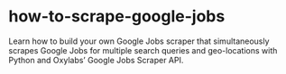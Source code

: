 # how-to-scrape-google-jobs
Learn how to build your own Google Jobs scraper that simultaneously scrapes Google Jobs for multiple search queries and geo-locations with Python and Oxylabs’ Google Jobs Scraper API.
